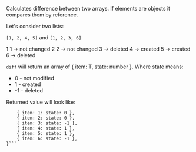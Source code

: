 Calculates difference between two arrays.
If elements are objects it compares them by reference.

Let's consider two lists:

`[1, 2, 4, 5]` and
`[1, 2, 3, 6]`

1 1 -> not changed
2 2 -> not changed
  3 -> deleted
4   -> created
5   -> created
  6 -> deleted

`diff` will return an array of { item: T, state: number }.
Where state means:
  * 0 - not modified
  * 1 - created
  * -1 - deleted

Returned value will look like:
```[
    { item: 1: state: 0 },
    { item: 2: state: 0 },
    { item: 3: state: -1 },
    { item: 4: state: 1 },
    { item: 5: state: 1 },
    { item: 6: state: -1 },
}```
